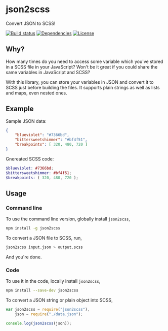 # json2scss
Convert JSON to SCSS!

[![Build status](https://travis-ci.org/satya164/json2scss.svg?branch=master)](https://travis-ci.org/satya164/json2scss)
[![Dependencies](https://david-dm.org/satya164/json2scss.svg)](https://david-dm.org/satya164/json2scss)
[![License](https://img.shields.io/npm/l/json2scss.svg)](http://opensource.org/licenses/mit-license.php)

## Why?
How many times do you need to access some variable which you've stored in a SCSS file in your JavaScript? Won't be it great if you could share the same variables in JavaScript and SCSS?

With this library, you can store your variables in JSON and convert it to SCSS just before building the files. It supports plain strings as well as lists and maps, even nested ones.

## Example

Sample JSON data:
```json
{
    "blueviolet": "#7366bd",
    "bittersweetshimmer": "#bf4f51",
    "breakpoints": [ 320, 480, 720 ]
}
```

Gnereated SCSS code:
```scss
$blueviolet: #7366bd;
$bittersweetshimmer: #bf4f51;
$breakpoints: ( 320, 480, 720 );
```

## Usage

### Command line

To use the command line version, globally install `json2scss`,

```sh
npm install -g json2scss
```

To convert a JSON file to SCSS, run,

```sh
json2scss input.json > output.scss
```

And you're done.

### Code

To use it in the code, locally install `json2scss`,

```sh
npm install --save-dev json2scss
```

To convert a JSON string or plain object into SCSS,

```javascript
var json2scss = require("json2scss"),
    json = require("./data.json");

console.log(json2scss(json));
```

